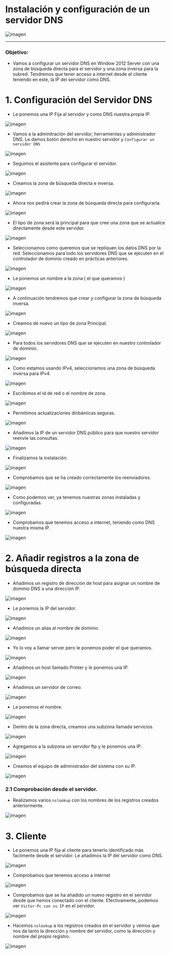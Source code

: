 
# Instalación y configuración de un servidor DNS


![imagen](./img/portada.jpg)

---

### Objetivo:

+ Vamos a configurar un servidor DNS en Window 2012 Server con una zona de búsqueda directa para el servidor y una zona inversa para la subred. Tendremos que tener acceso a internet desde el cliente teniendo en este, la IP del  servidor como DNS.


# 1. Configuración del Servidor DNS

+ Le ponemos una IP Fija al servidor y como DNS nuestra propia IP.

![imagen](./img/01.png)

+ Vamos a la adminitración del servidor, herramientas y administrador DNS. Le damos botón derecho en nuestro servidor y `Configurar un servidor DNS`


![imagen](./img/03.png)

+ Seguimos el asistente para configurar el servidor.

![imagen](./img/04.png)

+ Creamos la zona de búsqueda directa e inversa.


![imagen](./img/05.png)

+ Ahora nos pedirá crear la zona de búsqueda directa para configurarla.


![imagen](./img/06.png)

+ El tipo de zona será la principal para que cree una zona que se actualice directamente desde este servidor.


![imagen](./img/07.png)

+ Seleccionamos como queremos que se repliquen los datos DNS por la red. Seleccionamos para todo los servidores DNS que se ejecuten en el controlador de dominio creado en prácticas anteriores.


![imagen](./img/08.png)

+ Le ponemos un nombre a la zona ( el que queramos )


![imagen](./img/09.png)

+ A continuación tendremos que crear y configurar la zona de búsqueda inversa.


![imagen](./img/010.png)

+ Creamos de nuevo un tipo de zona Principal.


![imagen](./img/011.png)

+ Para todos los servidores DNS que se ejecuten en nuestro controlador de dominio.


![imagen](./img/012.png)


+ Como estamos usando IPv4, seleccionamos una zona de búsqueda inversa para IPv4.


![imagen](./img/013.png)

+ Escribimos el id de red o el nombre de zona.


![imagen](./img/014.png)

+ Permitimos actualizaciones dinbámicas seguras.


![imagen](./img/015.png)

+ Añadimos la IP de un servidor DNS público para que nuestro servidor reenvie las consultas.


![imagen](./img/016.png)

+ Finalizamos la instalación.


![imagen](./img/017.png)

+ Comprobamos que se ha creado correctamente los reenviadores.


![imagen](./img/018.png)

+ Como podemos ver, ya tenemos nuestras zonas instaladas y configuradas.

![imagen](./img/019.png)

+ Comprobamos que tenemos acceso a internet, teniendo como DNS nuestra misma IP.


![imagen](./img/020.png)

# 2. Añadir registros a la zona de búsqueda directa


+ Añadimos un registro de dirección de host para asignar un nombre de dominio DNS a una dirección IP.


![imagen](./img/101.png)

+ Le ponemos la IP del servidor.


![imagen](./img/102.png)

+ Añadimos un alias al nombre de dominio.


![imagen](./img/103.png)

+ Yo lo voy a llamar server pero le ponemos poder el que queramos.


![imagen](./img/105.png)

+ Añadimos un host llamado Printer y le ponemos una IP.


![imagen](./img/106.png)

+ Añadimos un servidor de correo.


![imagen](./img/107.png)

+ Le ponemos el nombre.


![imagen](./img/108.png)

+ Dentro de la zona directa, creamos una subzona llamada servicios.


![imagen](./img/109.png)

+ Agregamos a la subzona un servidor ftp y le ponemos una IP.


![imagen](./img/110.png)


+ Creamos el equipo de administrador del sistema con su IP.


![imagen](./img/111.png)

### 2.1 Comprobación desde el servidor.

+ Realizamos varios `nslookup` con los nombres de los registros creados anteriormente.

![imagen](./img/112.png)

# 3. Cliente

+ Le ponemos una IP fija al cliente para tenerlo identificado más facilmente desde el servidor. Le añadimos la IP del servidor como DNS.

![imagen](./img/02.png)

+ Comprobamos que tenemos acceso a internet

![imagen](./img/401.png)

+ Comprobamos que se ha añadido un nuevo registro en el servidor desde que hemos conectado con el cliente. Efectivamente, podemos ver `Victor-Pc con su IP` en el servidor.

![imagen](./img/201.png)

+ Hacemos `nslookup` a los registros creados en el servidor y vemos que nos da tanto la dirección y nombre del servidor, como la dirección y nombre del propio registro.


![imagen](./img/202.png)
